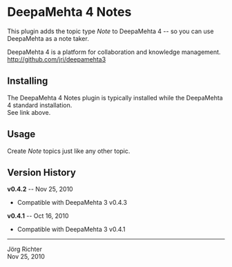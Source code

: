 
DeepaMehta 4 Notes
==================

This plugin adds the topic type *Note* to DeepaMehta 4 -- so you can use DeepaMehta as a note taker.

DeepaMehta 4 is a platform for collaboration and knowledge management.  
<http://github.com/jri/deepamehta3>


Installing
----------

The DeepaMehta 4 Notes plugin is typically installed while the DeepaMehta 4 standard installation.  
See link above.


Usage
-----

Create *Note* topics just like any other topic.


Version History
---------------

**v0.4.2** -- Nov 25, 2010

* Compatible with DeepaMehta 3 v0.4.3

**v0.4.1** -- Oct 16, 2010

* Compatible with DeepaMehta 3 v0.4.1


------------
Jörg Richter  
Nov 25, 2010
